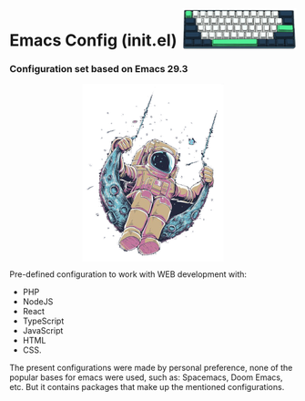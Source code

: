 <img src="./keyboard.png" alt="thumb.png" align="right" width="200px" />

# Emacs Config (init.el)
### Configuration set based on Emacs 29.3


<p align="center" style="width: 100%">
  <img src="./astronaut.png" alt="thumb.png" align="center" />
</p>

Pre-defined configuration to work with WEB development with:
- PHP
- NodeJS
- React
- TypeScript
- JavaScript
- HTML
- CSS.

The present configurations were made by personal preference, none of the popular bases for emacs were used, such as: Spacemacs, Doom Emacs, etc. But it contains packages that make up the mentioned configurations.
